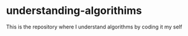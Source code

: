 # understanding-algorithims
This is the repository where I understand algorithms by coding it my self

